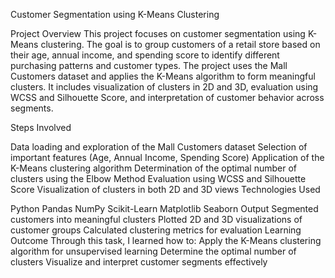 Customer Segmentation using K-Means Clustering

Project Overview This project focuses on customer segmentation using K-Means clustering. The goal is to group customers of a retail store based on their age, annual income, and spending score to identify different purchasing patterns and customer types. The project uses the Mall Customers dataset and applies the K-Means algorithm to form meaningful clusters. It includes visualization of clusters in 2D and 3D, evaluation using WCSS and Silhouette Score, and interpretation of customer behavior across segments.

Steps Involved

Data loading and exploration of the Mall Customers dataset
Selection of important features (Age, Annual Income, Spending Score)
Application of the K-Means clustering algorithm
Determination of the optimal number of clusters using the Elbow Method
Evaluation using WCSS and Silhouette Score
Visualization of clusters in both 2D and 3D views
Technologies Used

Python
Pandas
NumPy
Scikit-Learn
Matplotlib
Seaborn
Output
Segmented customers into meaningful clusters
Plotted 2D and 3D visualizations of customer groups
Calculated clustering metrics for evaluation
Learning Outcome Through this task, I learned how to:
Apply the K-Means clustering algorithm for unsupervised learning
Determine the optimal number of clusters
Visualize and interpret customer segments effectively
